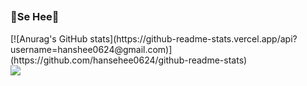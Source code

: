 ##
<h3 align="left"><b> 🍓Se Hee🍓 </b></h3> [![Anurag's GitHub stats](https://github-readme-stats.vercel.app/api?username=hanshee0624@gmail.com)](https://github.com/hansehee0624/github-readme-stats)
<div align="left">

</div>

<img src="https://img.shields.io/badge/Android-3DDC84?style=flat&logo=Android&logoColor=white"/> 
<!--
**hansehee0624-ux/hansehee0624-ux** is a ✨ _special_ ✨ repository because its `README.md` (this file) appears on your GitHub profile.

Here are some ideas to get you started:

- 🔭 I’m currently working on ...
- 🌱 I’m currently learning ...
- 👯 I’m looking to collaborate on ...
- 🤔 I’m looking for help with ...
- 💬 Ask me about ...
- 📫 How to reach me: ...
- 😄 Pronouns: ...
- ⚡ Fun fact: ...
-->
